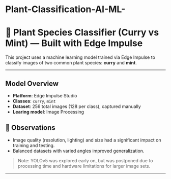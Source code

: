 # Plant-Classification-AI-ML-

# 🌿 Plant Species Classifier (Curry vs Mint) — Built with Edge Impulse

This project uses a machine learning model trained via Edge Impulse to classify images of two common plant species: **curry** and **mint**. 

---

## Model Overview

- **Platform**: Edge Impulse Studio
- **Classes**: `curry`, `mint`
- **Dataset**: 256 total images (128 per class), captured manually
- **Learing model**: Image Processing


## 🧪 Observations

- Image quality (resolution, lighting) and size had a significant impact on training and testing.
- Balanced datasets with varied angles improved generalization.

> Note: YOLOv5 was explored early on, but was postponed due to processing time and hardware limitations for larger image sets.
---


